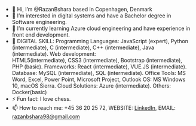 - 👋 Hi, I’m @RazanBshara based in Copenhagen, Denmark
- 👀 I’m interested in digital systems and have a Bachelor degree in Software engineering. 
- 🌱 I’m currently learning Azure cloud engineering and have experience in front end development.
- 🚀 DIGITAL SKILL: Programming Languages: JavaScript (expert), Python (intermediate), C (intermediate), C++ (intermediate), Java (intermediate). Web development:  
  HTML5(intermediate), CSS3 (intermediate), Bootstrap (intermediate), PHP (basic). Frameworks: React (intermediate), VUE.JS (intermediate). Database: MySQL (intermediate), SQL 
  (intermediate). Office Tools: MS Word, Excel, Power Point, Microsoft Project, Outlook OS: MS Windows 10, macOS Sierra. Cloud Solutions: Azure 
  (intermediate). Others: Docker(basic)
- ⚡ Fun fact: I love chess.
- 📫 How to reach me: +45 36 20 25 72, WEBSITE: [LinkedIn](https://www.linkedin.com/in/razan-bshara-863925285/), EMAIL: razanbshara98@gmail.com

  

<!---
RazanBshara/RazanBshara is a ✨ special ✨ repository because its `README.md` (this file) appears on your GitHub profile.
You can click the Preview link to take a look at your changes.
--->
